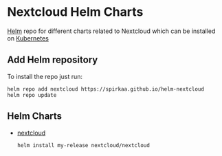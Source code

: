 # Nextcloud Helm Charts

[Helm](https://helm.sh) repo for different charts related to Nextcloud which can be installed on [Kubernetes](https://kubernetes.io)

## Add Helm repository

To install the repo just run:

```console
helm repo add nextcloud https://spirkaa.github.io/helm-nextcloud
helm repo update
```

## Helm Charts

* [nextcloud](https://spirkaa.github.io/helm-nextcloud)

  ```console
  helm install my-release nextcloud/nextcloud
  ```
